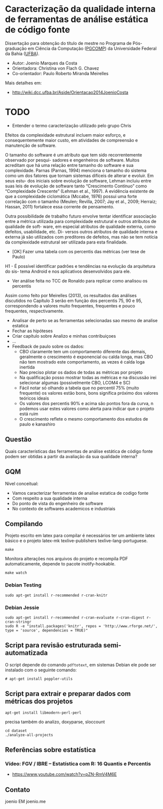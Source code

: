 # Caracterização da qualidade interna de ferramentas de análise estática de código fonte

Dissertação para obtenção do título de mestre no Programa de Pós-graduação em
Ciência da Computação ([PGCOMP](http://pgcomp.dcc.ufba.br)) da Universidade
Federal da Bahia ([UFBA](http://www.ufba.br)).

* Autor: Joenio Marques da Costa
* Orientadora: Christina von Flach G. Chavez
* Co-orientador: Paulo Roberto Miranda Meirelles

Mais detalhes em:
* http://wiki.dcc.ufba.br/Aside/Orientacao2014JoenioCosta

# TODO

* Entender o termo caracterização utilizado pelo grupo Chris

Efeitos da complexidade estrutural incluem maior esforço, e consequentemente
maior custo, em atividades de compreensão e manutenção de software.

O tamanho do software é um atributo que tem sido recorrentemente observado por pesqui-
sadores e engenheiros de software. Muitos acreditam que há uma relação entre tamanho
do software e sua complexidade. Parnas (Parnas, 1994) menciona o tamanho do sistema
como um dos fatores que tornam sistemas difı́ceis de alterar e evoluir. Em seus estu-
dos iniciais sobre evolução de software, Lehman incluiu entre suas leis de evolução de
software tanto “Crescimento Contı́nuo” como “Complexidade Crescente” (Lehman et al.,
1997). A evidência existente de que a complexidade ciclomática (Mccabe, 1976) possui
uma forte correlação com o tamanho (Meulen; Revilla, 2007; Jay et al., 2009; Herraiz;
Hassan, 2011) fortalece essa corrente de pensamento.

Outra possibilidade de trabalho futuro envolve tentar identificar associação entre a
métrica utilizada para complexidade estrutural e outros atributos de qualidade de soft-
ware, em especial atributos de qualidade externa, como defeitos, usabilidade, etc. Di-
versos outros atributos de qualidade interna e externa já são utilizados com preditores
de defeitos, mas não se tem notı́cia da complexidade estrutural ser utilizada para esta
finalidade.

* [OK] Fazer uma tabela com os percentis das métricas (ver tese de Paulo)

H1 - É possível identificar padrões e tendências na evolução da arquitetura do sis-
tema Android e nos aplicativos desenvolvidos para ele.


* Ver análise feita no TCC de Ronaldo para replicar como analisou os percentis

Assim como feito por Meirelles (2013), os resultados das análises discutidos no
Capítulo 3 serão em função dos percentis 75, 90 e 95, correspondendo a valores muito
frequentes, frequentes e pouco frequentes, respectivamente.

* Analisar de perto se as ferramentas selecionadas sao mesmo de analise estatica
* Fechar as hipóteses
* Criar capítulo sobre Analizo e minhas contribuiçoes
* ...
* Feedback de paulo sobre os dados:
  * CBO claramente tem um comportamento diferente das demais, geralmente
    o crescimento é exponencial ou calda longa, mas CBO não tem mostrado
    este comportamento, as vezes é calda loga inertida
  * Nao preciso plotar os dados de todas as métricas por projeto
  * Na qualificação posso mostrar todas as métricas e na discussão
    irei selecionar algumas (possivelmente CBO, LCOM4 e SC)
  * Fácil notar só olhando a tabela que no percentil 75% (muito frequente)
    os valores estão bons, bons significa próximo dos valores teóricos ideais
  * Os valores dos percentis 90% e acima são pontos fora da curva, n podemos
    usar estes valores como alerta para indicar que o projeto está ruim
  * O crescimento reflete o mesmo comportamento dos estudos de paulo e
    kanashiro

## Questão

Quais características das ferramentas de análise estática de código fonte podem
ser obtidas a partir da avaliação da sua qualidade interna?

## GQM

Nivel conceitual:

* Vamos caracterizar ferramentas de analise estatica de codigo fonte
* Com respeito a sua qualidade interna
* Do ponto de vista do engenheiro de software
* No contexto de softwares academicos e industriais

## Compilando

Projeto escrito em latex para compilar é necessários ter um ambiente latex
básico e o projeto latex-mk texlive-publishers texlive-lang-portuguese.

    make

Monitora alterações nos arquivos do projeto e recompila PDF automaticamente,
depende to pacote inotify-hookable.

    make watch


### Debian Testing

    sudo apt-get install r-recommended r-cran-knitr

### Debian Jessie

    sudo apt-get install r-recommended r-cran-evaluate r-cran-digest r-cran-stringr
    sudo R -e "install.packages('knitr', repos = 'http://www.rforge.net/', type = 'source', dependencies = TRUE)"

## Script para revisão estruturada semi-automatizada

O script depende do comando `pdftotext`, em sistemas Debian ele pode ser
instalado com o seguinte comando:

    # apt-get install poppler-utils

## Script para extrair e preparar dados com métricas dos projetos

    apt-get install libmodern-perl-perl

precisa também do analizo, doxyparse, sloccount

    cd dataset
    ./analyze-all-projects

## Referências sobre estatística

### Vídeo: FGV / IBRE – Estatística com R: 16 Quantis e Percentis 

* https://www.youtube.com/watch?v=pZN-RmV4M6E

## Contato

joenio EM joenio.me
